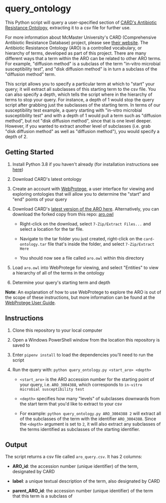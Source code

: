 # query_ontology

This Python script will query a user-specified section of [CARD's Antibiotic Resistance Ontology](https://github.com/arpcard/aro/blob/master/README.md), extracting it to a csv file for further use.

For more information about McMaster University's CARD (Comprehensive Antibiotic Resistance Database) project, please see [their website](https://card.mcmaster.ca/). The Antibiotic Resistance Ontology (ARO) is a controlled vocabulary, or hierarchy of terms, developed as part of this project. There are many different ways that a term within the ARO can be related to other ARO terms. For example, "diffusion method" is a subclass of the term "in-vitro microbial susceptibility test", and "disk diffusion method" is in turn a subclass of the "diffusion method" term. 

This script allows you to specify a particular term at which to "start" your query; it will extract all subclasses of this starting term to the csv file. You can also specify a depth, which tells the script where in the hierarchy of terms to stop your query. For instance, a depth of 1 would stop the query script after grabbing just the subclasses of the starting term. In terms of our susceptibility test example, a query starting with "in-vitro microbial susceptibility test" and with a depth of 1 would pull a term such as "diffusion method", but not "disk diffusion method", since that is one level deeper. However, if you wanted to extract another level of subclasses (i.e. grab "disk diffusion method" as well as "diffusion method"), you would specify a depth of 2.


## Getting Started

1. Install Python 3.8 if you haven't already (for installation instructions see [here](https://goto.iam.amr.pub/python-install))
1. Download CARD's latest ontology
1. Create an account with [WebProtege](https://webprotege.stanford.edu/), a user interface for viewing and exploring ontologies that will allow you to determine the "start" and "end" points of your query
1. Download CARD's [latest version of the ARO here](https://card.mcmaster.ca/latest/ontology). Alternatively, you can download the forked copy from this repo: [aro.owl](https://github.com/iAM-AMR/aro/blob/master/aro.owl)

   - Right-click on the download, select `7-Zip/Extract Files...` and select a location for the tar file.
   
   - Navigate to the tar folder you just created, right-click on the `card-ontology.tar` file that's inside the folder, and select `7-Zip/Extract Here`
   
   - You should now see a file called `aro.owl` within this directory
   
1. Load `aro.owl` into WebProtege for viewing, and select "Entities" to view a hierarchy of all of the terms in the ontology
1. Determine your query's starting term and depth

**Note**: An explanation of how to use WebProtege to explore the ARO is out of the scope of these instructions, but more information can be found at the [WebProtege User Guide](https://protegewiki.stanford.edu/wiki/WebProtegeUsersGuide).

## Instructions

1. Clone this repository to your local computer
1. Open a Windows PowerShell window from the location this repository is saved to
1. Enter `pipenv install` to load the dependencies you'll need to run the script
1. Run the query with: `python query_ontology.py <start_aro> <depth>`

   - `<start_aro>` is the ARO accession number for the starting point of your query, i.e. `ARO_3004388`, which corresponds to `in-vitro microbial susceptibility test`
   
   - `<depth>` specifies how many "levels" of subclasses downwards from the start term that you'd like to extract to your csv
   
   - For example: `python query_ontology.py ARO_3004388 2` will extract all of the subclasses of the term with the identifier `ARO_3004388`. Since the `<depth>` argument is set to `2`, it will also extract any subclasses of the terms identified as subclasses of the starting identifier.

## Output

The script returns a csv file called `aro_query.csv`. It has 2 columns: 

- **ARO_id**: the accession number (unique identifier) of the term, designated by CARD

- **label**: a unique textual description of the term, also designated by CARD

- **parent_ARO_id**: the accession number (unique identifier) of the term that this term is a subclass of
